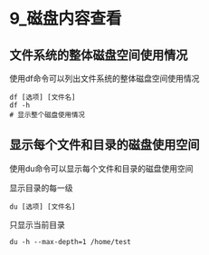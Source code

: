 # 9_磁盘内容查看

## 文件系统的整体磁盘空间使用情况

使用df命令可以列出文件系统的整体磁盘空间使用情况

```shell
df [选项] [文件名]
df -h
# 显示整个磁盘使用情况
```



## 显示每个文件和目录的磁盘使用空间

使用du命令可以显示每个文件和目录的磁盘使用空间

显示目录的每一级

```shell
du [选项] [文件名]
```

只显示当前目录

```shell
du -h --max-depth=1 /home/test
```

